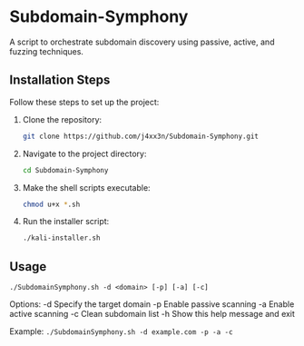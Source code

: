 # Subdomain-Symphony
 A script to orchestrate subdomain discovery using passive, active, and fuzzing techniques.

## Installation Steps

Follow these steps to set up the project:

1. Clone the repository:
    ```sh
    git clone https://github.com/j4xx3n/Subdomain-Symphony.git
    ```

2. Navigate to the project directory:
    ```sh
    cd Subdomain-Symphony
    ```

3. Make the shell scripts executable:
    ```sh
    chmod u+x *.sh
    ```

4. Run the installer script:
    ```sh
    ./kali-installer.sh
    ```

## Usage
  `./SubdomainSymphony.sh -d <domain> [-p] [-a] [-c]`

Options:
  -d    Specify the target domain
  -p    Enable passive scanning
  -a    Enable active scanning
  -c    Clean subdomain list
  -h    Show this help message and exit

Example:
  `./SubdomainSymphony.sh -d example.com -p -a -c`
